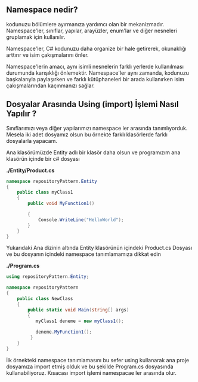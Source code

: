
## Namespace nedir?

kodunuzu bölümlere ayırmanıza yardımcı olan bir mekanizmadır. Namespace'ler, sınıflar, yapılar, arayüzler, enum'lar ve diğer nesneleri gruplamak için kullanılır.

Namespace'ler, C# kodunuzu daha organize bir hale getirerek, okunaklığı arttırır ve isim çakışmalarını önler.

Namespace'lerin amacı, aynı isimli nesnelerin farklı yerlerde kullanılması durumunda karışıklığı önlemektir. Namespace'ler aynı zamanda, kodunuzu başkalarıyla paylaşırken ve farklı kütüphaneleri bir arada kullanırken isim çakışmalarından kaçınmanızı sağlar.

## Dosyalar Arasında Using (import) İşlemi Nasıl Yapılır ?


Sınıflarımızı veya diğer yapılarımızı namespace ler arasında tanımlıyorduk. Mesela iki adet dosyamız olsun bu örnekte farklı klasörlerde farklı dosyalarla yapacam.

Ana klasörümüzde Entity adlı bir klasör daha olsun ve programızım ana klasörün içinde bir c# dosyası

**./Entity/Product.cs**
```csharp
namespace repositoryPattern.Entity
{
    public class myClass1
    {
        public void MyFunction1()

        {
            Console.WriteLine("HelloWorld");
        }
    }
}
```

Yukarıdaki Ana dizinin altında Entity klasörünün içindeki Product.cs Dosyası ve bu dosyanın içindeki namespace tanımlamamıza dikkat edin

**./Program.cs**
```csharp
using repositoryPattern.Entity;

namespace repositoryPattern
{
    public class NewClass
    {
        public static void Main(string[] args)
        {
           myClass1 deneme = new myClass1();
           
           deneme.MyFunction1();
         }
    }
}
```

İlk örnekteki namespace tanımlamasını bu sefer using kullanarak ana proje dosyamıza import etmiş olduk ve bu şekilde Program.cs dosyasında kullanabiliyoruz. Kısacası import işlemi namespacae ler arasında olur.